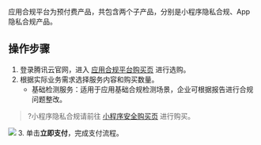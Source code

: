应用合规平台为预付费产品，共包含两个子产品，分别是小程序隐私合规、App 隐私合规产品。


## 操作步骤
1.	登录腾讯云官网，进入 [应用合规平台购买页](https://buy.cloud.tencent.com/acp) 进行选购。
2.	根据实际业务需求选择服务内容和购买数量。
	   - 基础检测服务：适用于应用基础合规检测场景，企业可根据报告进行合规问题整改。
>?小程序隐私合规请前往 [小程序安全购买页](https://buy.cloud.tencent.com/mmps?key=1) 进行购买。
>
![](https://qcloudimg.tencent-cloud.cn/raw/c6043e4275927e9e4ed1ff4ff46d4c8d.png)
3. 单击**立即支付**，完成支付流程。
